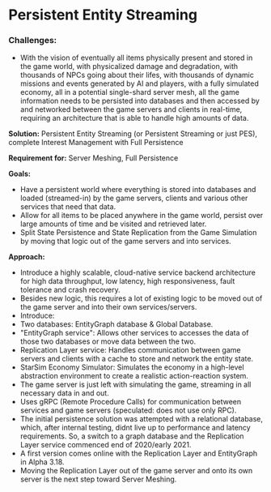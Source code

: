 # Persistent Entity Streaming
### Challenges:
* With the vision of eventually all items physically present and stored in the game world, with physicalized damage and degradation, with thousands of NPCs going about their lifes, with thousands of dynamic missions and events generated by AI and players, with a fully simulated economy, all in a potential single-shard server mesh, all the game information needs to be persisted into databases and then accessed by and networked between the game servers and clients in real-time, requiring an architecture that is able to handle high amounts of data.

__Solution:__ Persistent Entity Streaming (or Persistent Streaming or just PES), complete Interest Management with Full Persistence

__Requirement for:__ Server Meshing, Full Persistence

__Goals:__

* Have a persistent world where everything is stored into databases and loaded (streamed-in) by the game servers, clients and various other services that need that data.
* Allow for all items to be placed anywhere in the game world, persist over large amounts of time and be visited and retrieved later.
* Split State Persistence and State Replication from the Game Simulation by moving that logic out of the game servers and into services.

__Approach:__

* Introduce a highly scalable, cloud-native service backend architecture for high data throughput, low latency, high responsiveness, fault tolerance and crash recovery.
* Besides new logic, this requires a lot of existing logic to be moved out of the game server and into their own services/servers.
* Introduce:
* Two databases: EntityGraph database & Global Database.
* "EntityGraph service": Allows other services to accesses the data of those two databases or move data between the two.
* Replication Layer service: Handles communication between game servers and clients with a cache to store and network the entity state.
* StarSim Economy Simulator: Simulates the economy in a high-level abstraction environment to create a realistic action-reaction system.
* The game server is just left with simulating the game, streaming in all necessary data in and out.
* Uses gRPC (Remote Procedure Calls) for communication between services and game servers (speculated: does not use only RPC).
* The initial persistence solution was attempted with a relational database, which, after internal testing, didnt live up to performance and latency requirements. So, a switch to a graph database and the Replication Layer service commenced end of 2020/early 2021.
* A first version comes online with the Replication Layer and EntityGraph in Alpha 3.18.
* Moving the Replication Layer out of the game server and onto its own server is the next step toward Server Meshing.
